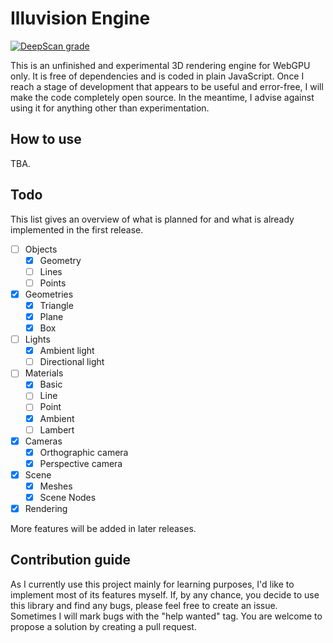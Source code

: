 
# Illuvision Engine

[![DeepScan grade](https://deepscan.io/api/teams/27485/projects/30515/branches/980824/badge/grade.svg)](https://deepscan.io/dashboard#view=project&tid=27485&pid=30515&bid=980824)

This is an unfinished and experimental 3D rendering engine for WebGPU only.
It is free of dependencies and is coded in plain JavaScript.
Once I reach a stage of development that appears to be useful and error-free,
I will make the code completely open source.
In the meantime, I advise against using it for anything other than experimentation.

## How to use

TBA.

## Todo

This list gives an overview of what is planned for and what is already implemented in the first release.

- [ ] Objects
  - [x] Geometry
  - [ ] Lines
  - [ ] Points
- [x] Geometries
  - [x] Triangle
  - [x] Plane
  - [x] Box
- [ ] Lights
  - [x] Ambient light
  - [ ] Directional light
- [ ] Materials
  - [x] Basic
  - [ ] Line
  - [ ] Point
  - [x] Ambient
  - [ ] Lambert
- [x] Cameras
  - [x] Orthographic camera
  - [x] Perspective camera
- [x] Scene
  - [x] Meshes
  - [x] Scene Nodes
- [x] Rendering

More features will be added in later releases.

## Contribution guide

As I currently use this project mainly for learning purposes, I'd like to implement most of its features myself.
If, by any chance, you decide to use this library and find any bugs, please feel free to create an issue.
Sometimes I will mark bugs with the "help wanted" tag. You are welcome to propose a solution by creating a pull request.

